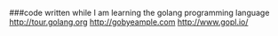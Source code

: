 ###code written while I am learning the golang programming language
http://tour.golang.org
http://gobyeample.com
http://www.gopl.io/
